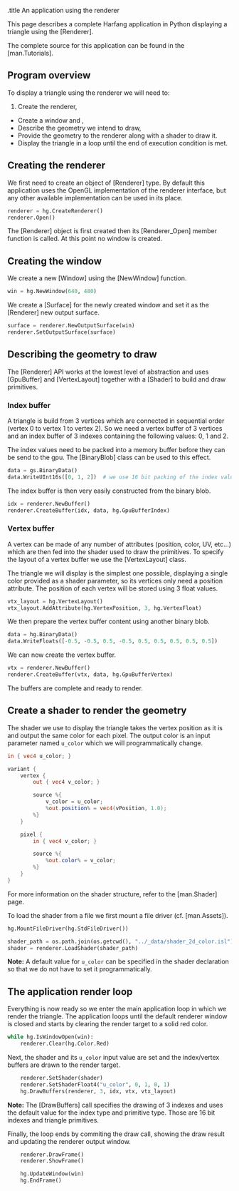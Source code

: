 .title An application using the renderer

This page describes a complete Harfang application in Python displaying a triangle using the [Renderer].

The complete source for this application can be found in the [man.Tutorials].

## Program overview

To display a triangle using the renderer we will need to:

1. Create the renderer,
* Create a window and ,
* Describe the geometry we intend to draw,
* Provide the geometry to the renderer along with a shader to draw it.
* Display the triangle in a loop until the end of execution condition is met.

## Creating the renderer

We first need to create an object of [Renderer] type. By default this application uses the OpenGL implementation of the renderer interface, but any other available implementation can be used in its place.

```python
renderer = hg.CreateRenderer()
renderer.Open()
```

The [Renderer] object is first created then its [Renderer_Open] member function is called. At this point no window is created.

## Creating the window

We create a new [Window] using the [NewWindow] function.

```python
win = hg.NewWindow(640, 480)
```

We create a [Surface] for the newly created window and set it as the [Renderer] new output surface.

```python
surface = renderer.NewOutputSurface(win)
renderer.SetOutputSurface(surface)
```

## Describing the geometry to draw

The [Renderer] API works at the lowest level of abstraction and uses [GpuBuffer] and [VertexLayout] together with a [Shader] to build and draw primitives.

### Index buffer

A triangle is build from 3 vertices which are connected in sequential order (vertex 0 to vertex 1 to vertex 2). So we need a vertex buffer of 3 vertices and an index buffer of 3 indexes containing the following values: 0, 1 and 2.

The index values need to be packed into a memory buffer before they can be send to the gpu. The [BinaryBlob] class can be used to this effect.

```python
data = gs.BinaryData()
data.WriteUInt16s([0, 1, 2])  # we use 16 bit packing of the index values by writing shorts
```

The index buffer is then very easily constructed from the binary blob.

```python
idx = renderer.NewBuffer()
renderer.CreateBuffer(idx, data, hg.GpuBufferIndex)
```

### Vertex buffer

A vertex can be made of any number of attributes (position, color, UV, etc...) which are then fed into the shader used to draw the primitives. To specify the layout of a vertex buffer we use the [VertexLayout] class.

The triangle we will display is the simplest one possible, displaying a single color provided as a shader parameter, so its vertices only need a position attribute. The position of each vertex will be stored using 3 float values.

```python
vtx_layout = hg.VertexLayout()
vtx_layout.AddAttribute(hg.VertexPosition, 3, hg.VertexFloat)
```

We then prepare the vertex buffer content using another binary blob.

```python
data = hg.BinaryData()
data.WriteFloats([-0.5, -0.5, 0.5, -0.5, 0.5, 0.5, 0.5, 0.5, 0.5])
```

We can now create the vertex buffer.

```python
vtx = renderer.NewBuffer()
renderer.CreateBuffer(vtx, data, hg.GpuBufferVertex)
```

The buffers are complete and ready to render.

## Create a shader to render the geometry

The shader we use to display the triangle takes the vertex position as it is and output the same color for each pixel. The output color is an input parameter named `u_color` which we will programmatically change.

```glsl
in { vec4 u_color; }

variant {
	vertex {
		out { vec4 v_color; }

		source %{
			v_color = u_color;
			%out.position% = vec4(vPosition, 1.0);
		%}
	}

	pixel {
		in { vec4 v_color; }

		source %{
			%out.color% = v_color;
		%}
	}
}
```

For more information on the shader structure, refer to the [man.Shader] page.

To load the shader from a file we first mount a file driver (cf. [man.Assets]).

```python
hg.MountFileDriver(hg.StdFileDriver())

shader_path = os.path.join(os.getcwd(), "../_data/shader_2d_color.isl")
shader = renderer.LoadShader(shader_path)
```

**Note:** A default value for `u_color` can be specified in the shader declaration so that we do not have to set it programmatically.

## The application render loop

Everything is now ready so we enter the main application loop in which we render the triangle. The application loops until the default renderer window is closed and starts by clearing the render target to a solid red color.

```python
while hg.IsWindowOpen(win):
	renderer.Clear(hg.Color.Red)
```

Next, the shader and its `u_color` input value are set and the index/vertex buffers are drawn to the render target.

```python
	renderer.SetShader(shader)
	renderer.SetShaderFloat4("u_color", 0, 1, 0, 1)
	hg.DrawBuffers(renderer, 3, idx, vtx, vtx_layout)
```

**Note:** The [DrawBuffers] call specifies the drawing of 3 indexes and uses the default value for the index type and primitive type. Those are 16 bit indexes and triangle primitives.

Finally, the loop ends by commiting the draw call, showing the draw result and updating the renderer output window.

```python
	renderer.DrawFrame()
	renderer.ShowFrame()

	hg.UpdateWindow(win)
	hg.EndFrame()
```